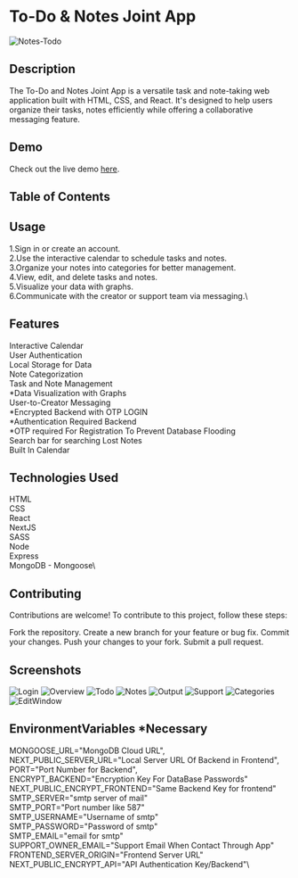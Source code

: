 # To-Do & Notes Joint App

![Notes-Todo](/public/favicon.png)

## Description

The To-Do and Notes Joint App is a versatile task and note-taking web application built with HTML, CSS, and React. It's designed to help users organize their tasks, notes efficiently while offering a collaborative messaging feature.

## Demo

Check out the live demo [here](https://note-todo-app.vercel.app/).

## Table of Contents


## Usage

1.Sign in or create an account.\
2.Use the interactive calendar to schedule tasks and notes.\
3.Organize your notes into categories for better management.\
4.View, edit, and delete tasks and notes.\
5.Visualize your data with graphs.\
6.Communicate with the creator or support team via messaging.\


## Features

Interactive Calendar\
User Authentication\
Local Storage for Data\
Note Categorization\
Task and Note Management\
*Data Visualization with Graphs\
User-to-Creator Messaging\
*Encrypted Backend with OTP LOGIN\
*Authentication Required Backend\
*OTP required For Registration To Prevent Database Flooding\
Search bar for searching Lost Notes\
Built In Calendar

## Technologies Used
HTML\
CSS\
React\
NextJS\
SASS\
Node\
Express\
MongoDB - Mongoose\


## Contributing
Contributions are welcome! To contribute to this project, follow these steps:

Fork the repository.
Create a new branch for your feature or bug fix.
Commit your changes.
Push your changes to your fork.
Submit a pull request.

## Screenshots
![Login](/ShowCase/1.png)
![Overview](/ShowCase/2.png)
![Todo](/ShowCase/3.png)
![Notes](/ShowCase/4.png)
![Output](/ShowCase/5.png)
![Support](/ShowCase/6.png)
![Categories](/ShowCase/7.png)
![EditWindow](/ShowCase/8.png)


## EnvironmentVariables *Necessary
MONGOOSE_URL="MongoDB Cloud URL",\
NEXT_PUBLIC_SERVER_URL="Local Server URL Of Backend in Frontend",\
PORT="Port Number for Backend",\
ENCRYPT_BACKEND="Encryption Key For DataBase Passwords"\
NEXT_PUBLIC_ENCRYPT_FRONTEND="Same Backend Key for frontend"\
SMTP_SERVER="smtp server of mail"\
SMTP_PORT="Port number like 587"\
SMTP_USERNAME="Username of smtp"\
SMTP_PASSWORD="Password of smtp"\
SMTP_EMAIL="email for smtp"\
SUPPORT_OWNER_EMAIL="Support Email When Contact Through App"\
FRONTEND_SERVER_ORIGIN="Frontend Server URL"\
NEXT_PUBLIC_ENCRYPT_API="API Authentication Key/Backend"\


